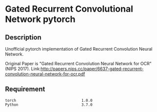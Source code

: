 # Gated Recurrent Convolutional Network pytorch

## Description
Unofficial pytorch implementation of Gated Recurrent Convolution Neural Network.

Original Paper is "Gated Recurrent Convolution Neural Network for
OCR" (NIPS 2017). Link:http://papers.nips.cc/paper/6637-gated-recurrent-convolution-neural-network-for-ocr.pdf

## Requirement
```  
torch                              1.0.0     
Python                             3.7.0
```
